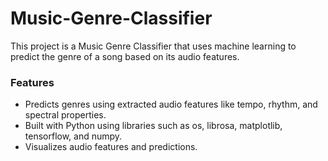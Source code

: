 # Music-Genre-Classifier
This project is a Music Genre Classifier that uses machine learning to predict the genre of a song based on its audio features.

### Features

  * Predicts genres using extracted audio features like tempo, rhythm, and spectral properties.
  * Built with Python using libraries such as os, librosa, matplotlib, tensorflow, and numpy.
  * Visualizes audio features and predictions.

